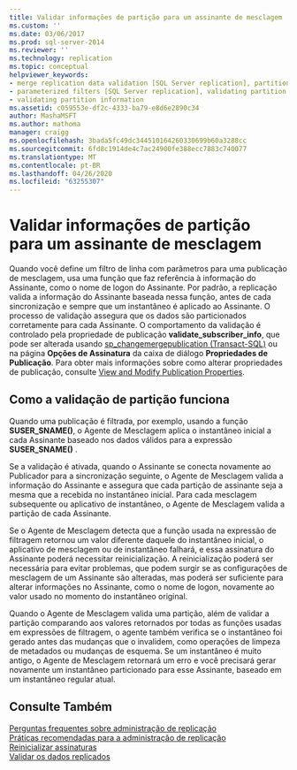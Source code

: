 ```yaml
---
title: Validar informações de partição para um assinante de mesclagem | Microsoft Docs
ms.custom: ''
ms.date: 03/06/2017
ms.prod: sql-server-2014
ms.reviewer: ''
ms.technology: replication
ms.topic: conceptual
helpviewer_keywords:
- merge replication data validation [SQL Server replication], partitions
- parameterized filters [SQL Server replication], validating partition information
- validating partition information
ms.assetid: c059553e-df2c-4333-ba79-e8d6e2890c34
author: MashaMSFT
ms.author: mathoma
manager: craigg
ms.openlocfilehash: 3bada5fc49dc344510164260330699b60a3288cc
ms.sourcegitcommit: 6fd8c1914de4c7ac24900fe388ecc7883c740077
ms.translationtype: MT
ms.contentlocale: pt-BR
ms.lasthandoff: 04/26/2020
ms.locfileid: "63255307"
---
```

# <a name="validate-partition-information-for-a-merge-subscriber"></a>Validar informações de partição para um assinante de mesclagem
  Quando você define um filtro de linha com parâmetros para uma publicação de mesclagem, usa uma função que faz referência à informação do Assinante, como o nome de logon do Assinante. Por padrão, a replicação valida a informação do Assinante baseada nessa função, antes de cada sincronização e sempre que um instantâneo é aplicado ao Assinante. O processo de validação assegura que os dados são particionados corretamente para cada Assinante. O comportamento da validação é controlado pela propriedade de publicação **validate_subscriber_info**, que pode ser alterada usando [sp_changemergepublication &#40;Transact-SQL&#41;](/sql/relational-databases/system-stored-procedures/sp-changemergepublication-transact-sql) ou na página **Opções de Assinatura** da caixa de diálogo **Propriedades de Publicação**. Para obter mais informações sobre como alterar propriedades de publicação, consulte [View and Modify Publication Properties](publish/view-and-modify-publication-properties.md).  
  
## <a name="how-partition-validation-works"></a>Como a validação de partição funciona  
 Quando uma publicação é filtrada, por exemplo, usando a função **SUSER_SNAME()**, o Agente de Mesclagem aplica o instantâneo inicial a cada Assinante baseado nos dados válidos para a expressão **SUSER_SNAME()** .  
  
 Se a validação é ativada, quando o Assinante se conecta novamente ao Publicador para a sincronização seguinte, o Agente de Mesclagem valida a informação do Assinante e assegura que cada partição de assinante seja a mesma que a recebida no instantâneo inicial. Para cada mesclagem subsequente ou aplicativo de instantâneo, o Agente de Mesclagem valida a partição de cada Assinante.  
  
 Se o Agente de Mesclagem detecta que a função usada na expressão de filtragem retornou um valor diferente daquele do instantâneo inicial, o aplicativo de mesclagem ou de instantâneo falhará, e essa assinatura do Assinante poderá necessitar reinicialização. A reinicialização poderá ser necessária para evitar problemas, que podem surgir se as configurações de mesclagem de um Assinante são alteradas, mas poderá ser suficiente para alterar informações no Assinante, como o nome de logon, novamente ao valor usado no momento do instantâneo original.  
  
 Quando o Agente de Mesclagem valida uma partição, além de validar a partição comparando aos valores retornados por todas as funções usadas em expressões de filtragem, o agente também verifica se o instantâneo foi gerado antes das mudanças que o invalidem, como operações de limpeza de metadados ou mudanças de esquema. Se um instantâneo é muito antigo, o Agente de Mesclagem retornará um erro e você precisará gerar novamente um instantâneo particionado para esse Assinante, baseado em um instantâneo regular atual.  
  
## <a name="see-also"></a>Consulte Também  
 [Perguntas frequentes sobre administração de replicação](administration/frequently-asked-questions-for-replication-administrators.md)   
 [Práticas recomendadas para a administração de replicação](administration/best-practices-for-replication-administration.md)   
 [Reinicializar assinaturas](reinitialize-subscriptions.md)   
 [Validar os dados replicados](validate-data-at-the-subscriber.md)  
  
  
